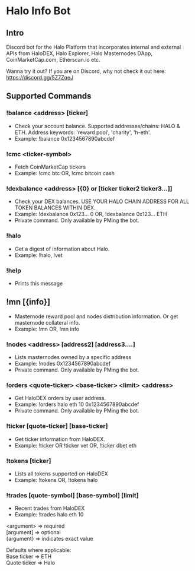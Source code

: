 # Halo Info Bot
## Intro
Discord bot for the Halo Platform that incorporates internal and external APIs from HaloDEX, Halo Explorer, Halo Masternodes DApp, CoinMarketCap.com, Etherscan.io etc. 

Wanna try it out? If you are on Discord, why not check it out here: https://discord.gg/5Z7ZqeJ


## Supported Commands

### !balance \<address> [ticker]
  - Check your account balance. Supported addresses/chains: HALO & ETH. Address keywords: 'reward pool', 'charity', 'h-eth'. 
  - Example: !balance 0x1234567890abcdef

### !cmc \<ticker-symbol>
  - Fetch CoinMarketCap tickers 
  - Example: !cmc btc OR, !cmc bitcoin cash

### !dexbalance \<address> [{0} or [ticker ticker2 ticker3...]] 
  - Check your DEX balances. USE YOUR HALO CHAIN ADDRESS FOR ALL TOKEN BALANCES WITHIN DEX. 
  - Example: !dexbalance 0x123... 0 OR, !dexbalance 0x123... ETH
  - Private command. Only available by PMing the bot.

### !halo
  - Get a digest of information about Halo. 
  - Example: !halo, !vet

### !help 
  - Prints this message 

## !mn [{info}]
  - Masternode reward pool and nodes distribution information. Or get masternode collateral info. 
  - Example: !mn OR, !mn info

### !nodes \<address> [address2] [address3....]
  - Lists masternodes owned by a specific address 
  - Example: !nodes 0x1234567890abcdef
  - Private command. Only available by PMing the bot.

### !orders \<quote-ticker> \<base-ticker> \<limit> \<address>
  - Get HaloDEX orders by user address. 
  - Example: !orders halo eth 10 0x1234567890abcdef
  - Private command. Only available by PMing the bot.

### !ticker [quote-ticker] [base-ticker]
  - Get ticker information from HaloDEX. 
  - Example: !ticker OR !ticker vet OR, !ticker dbet eth

### !tokens [ticker]
  - Lists all tokens supported on HaloDEX 
  - Example: !tokens OR, !tokens halo

### !trades [quote-symbol] [base-symbol] [limit]
  - Recent trades from HaloDEX 
  - Example: !trades halo eth 10


\<argument> => required\
[argument] => optional\
{argument} => indicates exact value

Defaults where applicable:\
  Base ticker => ETH\
  Quote ticker => Halo
